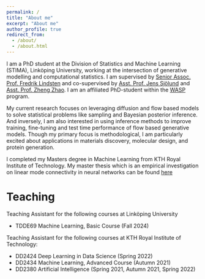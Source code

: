 ```yaml
---
permalink: /
title: "About me"
excerpt: "About me"
author_profile: true
redirect_from: 
  - /about/
  - /about.html
---
```


I am a PhD student at the Division of Statistics and Machine Learning (STIMA), Linköping University, working at the intersection of generative modelling and computational statistics.  I am supervised by [Senior Assoc. Prof. Fredrik Lindsten](https://liu.se/medarbetare/freli29) and co-supervised by [Asst. Prof. Jens Sjölund](https://jsjol.github.io/) and [Asst. Prof. Zheng Zhao](https://zz.zabemon.com/). I am an affiliated PhD-student within the [WASP](https://wasp-sweden.org/) program.

My current research focuses on leveraging diffusion and flow based models to solve statistical problems like sampling and Bayesian posterior inference. And inversely, I am also interested in using inference methods to improve training, fine-tuning and test time performance of flow based generative models. Though my primary focus is methodological, I am particularly excited about applications in materials discovery, molecular design, and protein generation.

I completed my Masters degree in Machine Learning from KTH Royal Institute of Technology. My master thesis which is an empirical investigation on linear mode connectivity in neural networks can be found [here](https://www.diva-portal.org/smash/record.jsf?pid=diva2:1835931)

Teaching
======
Teaching Assistant for the following courses at Linköping University
  * TDDE69 Machine Learning, Basic Course (Fall 2024)

Teaching Assistant for the following courses at KTH Royal Institute of Technology:
  * DD2424 Deep Learning in Data Science (Spring 2022)
  * DD2434 Machine Learning, Advanced Course (Autumn 2021)
  * DD2380 Artificial Intelligence (Spring 2021, Autumn 2021, Spring 2022)
